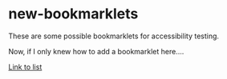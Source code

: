 # new-bookmarklets

These are some possible bookmarklets for accessibility testing. 

Now, if I only knew how to add a bookmarklet here....

[Link to list](bookmarklets.md)

